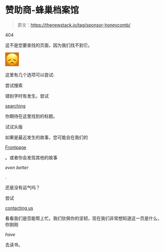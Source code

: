 # 赞助商-蜂巢档案馆

> 原文：<https://thenewstack.io/tag/sponsor-honeycomb/>

404

这不是您要查找的页面，因为我们找不到它。

![](img/af17692d936d8610da3a3c0013a7d96b.png)

这里有几个选项可以尝试:

尝试搜索

错别字时有发生。尝试

[searching](#)

你期待在这里找到的标题。

试试头版

如果是最近发生的故事，您可能会在我们的

[Frontpage](/)

。或者你会发现其他的故事

*even better*

.

还是没有运气吗？

尝试

[contacting us](mailto:help@thenewstack.io)

看看我们是否能帮上忙。我们钦佩你的坚韧，现在我们非常想知道这一页是什么，你刚刚

*have*

去读书。